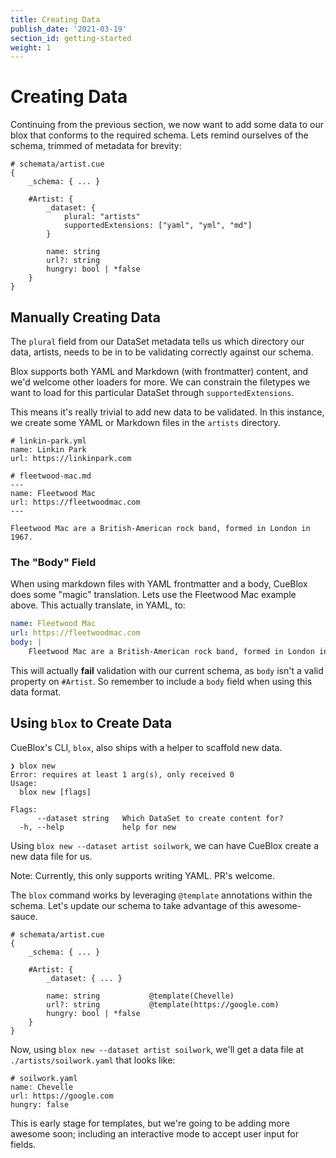 ```yaml
---
title: Creating Data
publish_date: '2021-03-19'
section_id: getting-started
weight: 1
---
```


# Creating Data

Continuing from the previous section, we now want to add some data to our blox that conforms to the required schema. Lets remind ourselves of the schema, trimmed of metadata for brevity:

```cue
# schemata/artist.cue
{
    _schema: { ... }

	#Artist: {
		_dataset: {
            plural: "artists"
            supportedExtensions: ["yaml", "yml", "md"]
        }

        name: string
        url?: string
        hungry: bool | *false
    }
}
```

## Manually Creating Data

The `plural` field from our DataSet metadata tells us which directory our data, artists, needs to be in to be validating correctly against our schema.

Blox supports both YAML and Markdown (with frontmatter) content, and we'd welcome other loaders for more. We can constrain the filetypes we want to load for this particular DataSet through `supportedExtensions`.

This means it's really trivial to add new data to be validated. In this instance, we create some YAML or Markdown files in the `artists` directory.

```shell
# linkin-park.yml
name: Linkin Park
url: https://linkinpark.com

# fleetwood-mac.md
---
name: Fleetwood Mac
url: https://fleetwoodmac.com
---

Fleetwood Mac are a British-American rock band, formed in London in 1967.
```

### The "Body" Field

When using markdown files with YAML frontmatter and a body, CueBlox does some "magic" translation. Lets use the Fleetwood Mac example above. This actually translate, in YAML, to:

```yaml
name: Fleetwood Mac
url: https://fleetwoodmac.com
body: |
    Fleetwood Mac are a British-American rock band, formed in London in 1967.
```

This will actually **fail** validation with our current schema, as `body` isn't a valid property on `#Artist`.  So remember to include a `body` field when using this data format.

## Using `blox` to Create Data

CueBlox's CLI, `blox`, also ships with a helper to scaffold new data.

```shell
❯ blox new
Error: requires at least 1 arg(s), only received 0
Usage:
  blox new [flags]

Flags:
      --dataset string   Which DataSet to create content for?
  -h, --help             help for new
```

Using `blox new --dataset artist soilwork`, we can have CueBlox create a new data file for us.

Note: Currently, this only supports writing YAML. PR's welcome.

The `blox` command works by leveraging `@template` annotations within the schema. Let's update our schema to take advantage of this awesome-sauce.

```cue
# schemata/artist.cue
{
    _schema: { ... }

	#Artist: {
		_dataset: { ... }

        name: string           @template(Chevelle)
        url?: string           @template(https://google.com)
        hungry: bool | *false
    }
}
```

Now, using `blox new --dataset artist soilwork`, we'll get a data file at `./artists/soilwork.yaml` that looks like:

```
# soilwork.yaml
name: Chevelle
url: https://google.com
hungry: false
```

This is early stage for templates, but we're going to be adding more awesome soon; including an interactive mode to accept user input for fields.
